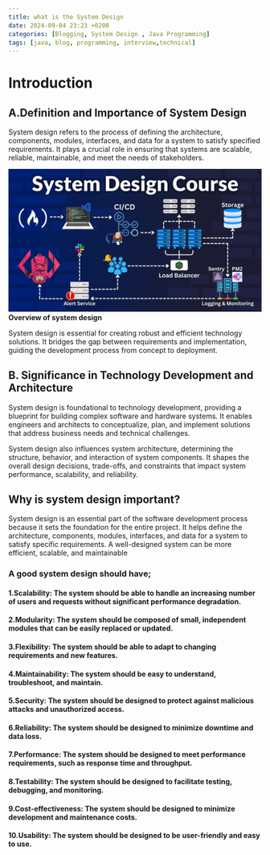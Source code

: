 ```yaml
---
title: what is the System Design
date: 2024-09-04 23:23 +0200
categories: [Blogging, System Design , Java Programming]
tags: [java, blog, programming, interview,technical]
---
```


# Introduction 
## A.Definition and Importance of System Design 
System design refers to the process of defining the architecture, components, modules, interfaces, and data for a system to satisfy specified requirements. It plays a crucial role in ensuring that systems are scalable, reliable, maintainable, and meet the needs of stakeholders.

![System Design](/assets/img/posts/system.png)__Overview of system design__

System design is essential for creating robust and efficient technology solutions. It bridges the gap between requirements and implementation, guiding the development process from concept to deployment.

## B. Significance in Technology Development and Architecture
System design is foundational to technology development, providing a blueprint for building complex software and hardware systems. It enables engineers and architects to conceptualize, plan, and implement solutions that address business needs and technical challenges.

System design also influences system architecture, determining the structure, behavior, and interaction of system components. It shapes the overall design decisions, trade-offs, and constraints that impact system performance, scalability, and reliability.

## Why is system design important?
System design is an essential part of the software development process because it sets the foundation for the entire project. It helps define the architecture, components, modules, interfaces, and data for a system to satisfy specific requirements. A well-designed system can be more efficient, scalable, and maintainable

### A good system design should have;
#### 1.Scalability: The system should be able to handle an increasing number of users and requests without significant performance degradation.
#### 2.Modularity: The system should be composed of small, independent modules that can be easily replaced or updated.
#### 3.Flexibility: The system should be able to adapt to changing requirements and new features.
#### 4.Maintainability: The system should be easy to understand, troubleshoot, and maintain.
#### 5.Security: The system should be designed to protect against malicious attacks and unauthorized access.
#### 6.Reliability: The system should be designed to minimize downtime and data loss.
#### 7.Performance: The system should be designed to meet performance requirements, such as response time and throughput.
#### 8.Testability: The system should be designed to facilitate testing, debugging, and monitoring.
#### 9.Cost-effectiveness: The system should be designed to minimize development and maintenance costs.
#### 10.Usability: The system should be designed to be user-friendly and easy to use.
